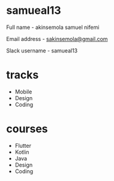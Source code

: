 # samueal13
Full name - akinsemola samuel nifemi

Email address - sakinsemola@gmail.com

Slack username - samueal13

# tracks
 - Mobile
 - Design
 - Coding

# courses
   - Flutter
   - Kotlin
   - Java
   - Design
   - Coding